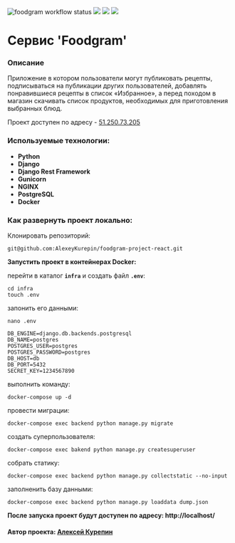 ![foodgram workflow status](https://github.com/AlexeyKurepin/foodgram-project-react/actions/workflows/main.yml/badge.svg)
![](https://camo.githubusercontent.com/05af48edd09a6c4eb649d00a8e38dbf22b6a8dc4b7125db48cd9e91b4c3ca1a6/68747470733a2f2f696d672e736869656c64732e696f2f62616467652f507974686f6e2d332e372e302d626c75653f7374796c653d666c6174266c6f676f3d707974686f6e266c6f676f436f6c6f723d7768697465)
![](https://camo.githubusercontent.com/1eda6ac88c4f1647ce3c949b141faf8bcf9b9fc68b065e69018b6e79490f15d3/68747470733a2f2f696d672e736869656c64732e696f2f62616467652f446a616e676f2d332e322e31352d6f72616e67653f7374796c653d666c6174266c6f676f3d646a616e676f266c6f676f436f6c6f723d7768697465)
![](https://camo.githubusercontent.com/bc3878ac2fdac5012a23088d36d31df52f74d2b14663b22cfdd2fa5745f9805c/68747470733a2f2f696d672e736869656c64732e696f2f62616467652f506f737467726553514c2d31332e302d626c75653f7374796c653d666c6174266c6f676f3d706f737467726573716c266c6f676f436f6c6f723d7768697465)

# Cервис 'Foodgram'

### Описание
Приложение в котором пользователи могут публиковать рецепты, подписываться на публикации других пользователей,
добавлять понравившиеся рецепты в список «Избранное», а перед походом в магазин скачивать список продуктов,
необходимых для приготовления выбранных блюд.

Проект доступен по адресу - <a href="http://51.250.73.205">51.250.73.205</a>

### Используемые технологии:

- __Python__
- __Django__
- __Django Rest Framework__
- __Gunicorn__
- __NGINX__
- __PostgreSQL__
- __Docker__

### Как развернуть проект локально:

Клонировать репозиторий:

```
git@github.com:AlexeyKurepin/foodgram-project-react.git
```
__Запустить проект в контейнерах Docker:__

перейти в каталог **`infra`** и создать файл **`.env`**:
```angular2html
cd infra
touch .env
```
запонить его данными:
```angular2html
nano .env
```
```
DB_ENGINE=django.db.backends.postgresql
DB_NAME=postgres
POSTGRES_USER=postgres
POSTGRES_PASSWORD=postgres
DB_HOST=db
DB_PORT=5432
SECRET_KEY=1234567890
```

выполнить команду:
```
docker-compose up -d
```
провести миграции:
```
docker-compose exec backend python manage.py migrate
```
создать суперпользователя:
```
docker-compose exec bakend python manage.py createsuperuser
```
собрать статику:
```
docker-compose exec backend python manage.py collectstatic --no-input
```
заполненить базу данными:
```angular2html
docker-compose exec backend python manage.py loaddata dump.json
```
__После запуска проект будут доступен по адресу: http://localhost/__

#### Автор проекта:  <a href= "https://github.com/AlexeyKurepin">__Алексей Курепин__<a/>
